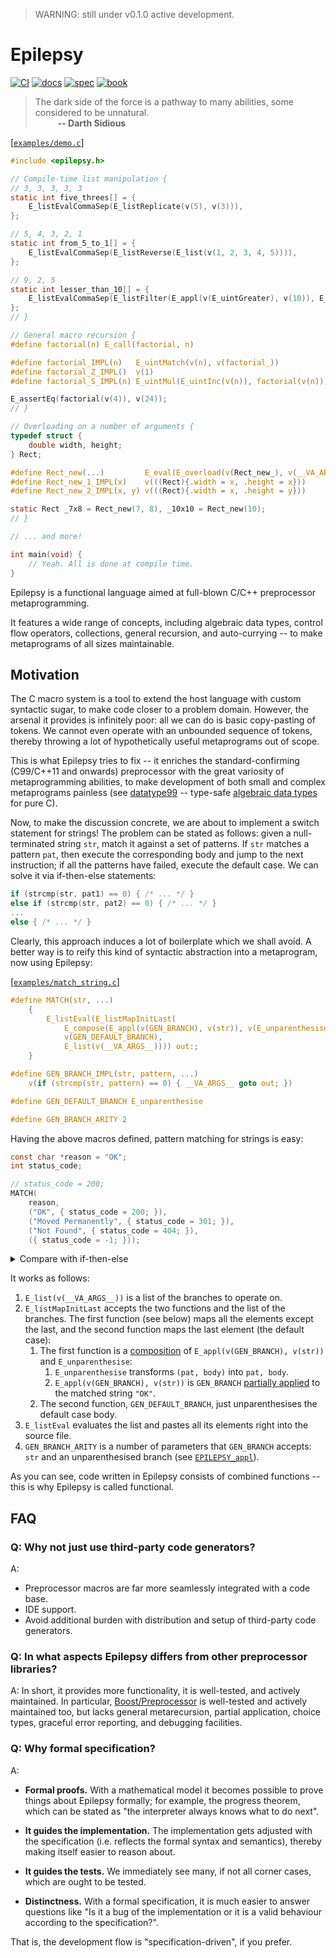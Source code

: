 > WARNING: still under v0.1.0 active development.

# Epilepsy

[![CI](https://github.com/Hirrolot/epilepsy/workflows/C/C++%20CI/badge.svg)](https://github.com/Hirrolot/epilepsy/actions)
[![docs](https://img.shields.io/badge/docs-readthedocs.io-blue)](https://epilepsy.readthedocs.io/en/latest/)
[![spec](https://img.shields.io/badge/spec-PDF-green)](https://github.com/Hirrolot/epilepsy/blob/master/spec/spec.pdf)
[![book](https://img.shields.io/badge/book-gitbook.io-pink)](https://hirrolot.gitbook.io/epilepsy/)

> The dark side of the force is a pathway to many abilities, some considered to be unnatural.<br>&emsp; &emsp; <b>-- Darth Sidious</b>

[[`examples/demo.c`](examples/demo.c)]
```c
#include <epilepsy.h>

// Compile-time list manipulation {
// 3, 3, 3, 3, 3
static int five_threes[] = {
    E_listEvalCommaSep(E_listReplicate(v(5), v(3))),
};

// 5, 4, 3, 2, 1
static int from_5_to_1[] = {
    E_listEvalCommaSep(E_listReverse(E_list(v(1, 2, 3, 4, 5)))),
};

// 9, 2, 5
static int lesser_than_10[] = {
    E_listEvalCommaSep(E_listFilter(E_appl(v(E_uintGreater), v(10)), E_list(v(9, 2, 11, 13, 5)))),
};
// }

// General macro recursion {
#define factorial(n) E_call(factorial, n)

#define factorial_IMPL(n)   E_uintMatch(v(n), v(factorial_))
#define factorial_Z_IMPL()  v(1)
#define factorial_S_IMPL(n) E_uintMul(E_uintInc(v(n)), factorial(v(n)))

E_assertEq(factorial(v(4)), v(24));
// }

// Overloading on a number of arguments {
typedef struct {
    double width, height;
} Rect;

#define Rect_new(...)         E_eval(E_overload(v(Rect_new_), v(__VA_ARGS__)))
#define Rect_new_1_IMPL(x)    v(((Rect){.width = x, .height = x}))
#define Rect_new_2_IMPL(x, y) v(((Rect){.width = x, .height = y}))

static Rect _7x8 = Rect_new(7, 8), _10x10 = Rect_new(10);
// }

// ... and more!

int main(void) {
    // Yeah. All is done at compile time.
}
```

Epilepsy is a functional language aimed at full-blown C/C++ preprocessor metaprogramming.

It features a wide range of concepts, including algebraic data types, control flow operators, collections, general recursion, and auto-currying -- to make metaprograms of all sizes maintainable.

## Motivation

The C macro system is a tool to extend the host language with custom syntactic sugar, to make code closer to a problem domain. However, the arsenal it provides is infinitely poor: all we can do is basic copy-pasting of tokens. We cannot even operate with an unbounded sequence of tokens, thereby throwing a lot of hypothetically useful metaprograms out of scope.

This is what Epilepsy tries to fix -- it enriches the standard-confirming (C99/C++11 and onwards) preprocessor with the great variosity of metaprogramming abilities, to make development of both small and complex metaprograms painless (see [datatype99] -- type-safe [algebraic data types] for pure C).

Now, to make the discussion concrete, we are about to implement a switch statement for strings! The problem can be stated as follows: given a null-terminated string `str`, match it against a set of patterns. If `str` matches a pattern `pat`, then execute the corresponding body and jump to the next instruction; if all the patterns have failed, execute the default case. We can solve it via if-then-else statements:

```c
if (strcmp(str, pat1) == 0) { /* ... */ }
else if (strcmp(str, pat2) == 0) { /* ... */ }
...
else { /* ... */ }
```

Clearly, this approach induces a lot of boilerplate which we shall avoid. A better way is to reify this kind of syntactic abstraction into a metaprogram, now using Epilepsy:

[[`examples/match_string.c`](examples/match_string.c)]
```c
#define MATCH(str, ...)                                                                            \
    {                                                                                              \
        E_listEval(E_listMapInitLast(                                                              \
            E_compose(E_appl(v(GEN_BRANCH), v(str)), v(E_unparenthesise)),                         \
            v(GEN_DEFAULT_BRANCH),                                                                 \
            E_list(v(__VA_ARGS__)))) out:;                                                         \
    }

#define GEN_BRANCH_IMPL(str, pattern, ...)                                                         \
    v(if (strcmp(str, pattern) == 0) { __VA_ARGS__ goto out; })

#define GEN_DEFAULT_BRANCH E_unparenthesise

#define GEN_BRANCH_ARITY 2
```

Having the above macros defined, pattern matching for strings is easy:

```c
const char *reason = "OK";
int status_code;

// status_code = 200;
MATCH(
    reason,
    ("OK", { status_code = 200; }),
    ("Moved Permanently", { status_code = 301; }),
    ("Not Found", { status_code = 404; }),
    ({ status_code = -1; }));
```

<details>
    <summary>Compare with if-then-else</summary>

```c
if (strcmp(reason, "OK") == 0) { status_code = 200; }
else if (strcmp(reason, "Moved Permanently") == 0) { status_code = 301; }
else if (strcmp(reason, "Not Found") == 0) { status_code = 404; }
else { status_code = -1; }
```

</details>

It works as follows:

 1. `E_list(v(__VA_ARGS__))` is a list of the branches to operate on.
 2. `E_listMapInitLast` accepts the two functions and the list of the branches. The first function (see below) maps all the elements except the last, and the second function maps the last element (the default case):
    1. The first function is a [composition] of `E_appl(v(GEN_BRANCH), v(str))` and `E_unparenthesise`:
       1. `E_unparenthesise` transforms `(pat, body)` into `pat, body`.
       2. `E_appl(v(GEN_BRANCH), v(str))` is `GEN_BRANCH` [partially applied] to the matched string `"OK"`.
    2. The second function, `GEN_DEFAULT_BRANCH`, just unparenthesises the default case body.
 3. `E_listEval` evaluates the list and pastes all its elements right into the source file.
 4. `GEN_BRANCH_ARITY` is a number of parameters that `GEN_BRANCH` accepts: `str` and an unparenthesised branch (see [`EPILEPSY_appl`](https://epilepsy.readthedocs.io/en/latest/lang.html#c.EPILEPSY_appl)).

As you can see, code written in Epilepsy consists of combined functions -- this is why Epilepsy is called functional.

[datatype99]: https://github.com/Hirrolot/datatype99
[algebraic data types]: https://en.wikipedia.org/wiki/Algebraic_data_type
[composition]: https://en.wikipedia.org/wiki/Function_composition
[partially applied]: https://en.wikipedia.org/wiki/Partial_application

## FAQ

### Q: Why not just use third-party code generators?

A:

 - Preprocessor macros are far more seamlessly integrated with a code base.
 - IDE support.
 - Avoid additional burden with distribution and setup of third-party code generators.

### Q: In what aspects Epilepsy differs from other preprocessor libraries?

A: In short, it provides more functionality, it is well-tested, and actively maintained. In particular, [Boost/Preprocessor] is well-tested and actively maintained too, but lacks general metarecursion, partial application, choice types, graceful error reporting, and debugging facilities.

[Boost/Preprocessor]: http://boost.org/libs/preprocessor

### Q: Why formal specification?

A:

 - **Formal proofs.** With a mathematical model it becomes possible to prove things about Epilepsy formally; for example, the progress theorem, which can be stated as "the interpreter always knows what to do next".

 - **It guides the implementation.** The implementation gets adjusted with the specification (i.e. reflects the formal syntax and semantics), thereby making itself easier to reason about.

 - **It guides the tests.** We immediately see many, if not all corner cases, which are ought to be tested.

 - **Distinctness.** With a formal specification, it is much easier to answer questions like "Is it a bug of the implementation or it is a valid behaviour according to the specification?".

That is, the development flow is "specification-driven", if you prefer.
